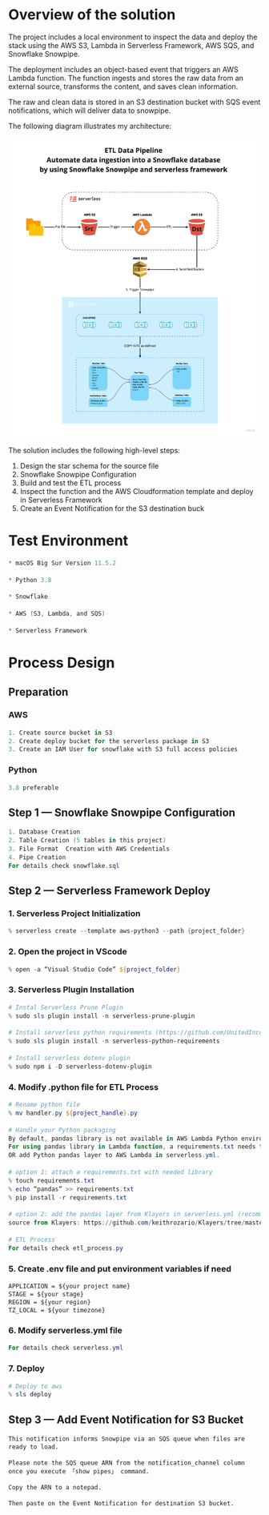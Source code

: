 # Overview of the solution
The project includes a local environment to inspect the data and deploy the stack using the AWS S3, Lambda in Serverless Framework, AWS SQS, and Snowflake Snowpipe. 

The deployment includes an object-based event that triggers an AWS Lambda function. The function ingests and stores the raw data from an external source, transforms the content, and saves clean information. 

The raw and clean data is stored in an S3 destination bucket with SQS event notifications, which will deliver data to snowpipe.

The following diagram illustrates my architecture:

![alt text](https://github.com/miaaaalu/AWS-Lambda-to-Snowflake-Data-Cloud-ETL-Integration-with-Serverless/blob/master/ETL_Pipeline.jpg?raw=true)

The solution includes the following high-level steps:

1. Design the star schema for the source file 
2. Snowflake Snowpipe Configuration
3. Build and test the ETL process
2. Inspect the function and the AWS Cloudformation template and deploy in Serverless Framework
5. Create an Event Notification for the S3 destination buck

# Test Environment 
```powershell
* macOS Big Sur Version 11.5.2

* Python 3.8

* Snowflake

* AWS (S3, Lambda, and SQS)

* Serverless Framework
```

# Process Design 
## Preparation
### AWS
```powershell
1. Create source bucket in S3
2. Create deploy bucket for the serverless package in S3 
3. Create an IAM User for snowflake with S3 full access policies
```
### Python 
```powershell
3.8 preferable
```

## Step 1 — Snowflake Snowpipe Configuration
```powershell
1. Database Creation
2. Table Creation (5 tables in this project)
3. File Format  Creation with AWS Credentials
4. Pipe Creation 
For details check snowflake.sql
```

## Step 2 — Serverless Framework Deploy

### 1. Serverless Project Initialization
```powershell
% serverless create --template aws-python3 --path {project_folder}
```

### 2. Open the project in VScode
```powershell
% open -a “Visual Studio Code” ${project_folder}
```

### 3. Serverless Plugin Installation
```powershell
# Instal Serverless Prune Plugin 
% sudo sls plugin install -n serverless-prune-plugin

# Install serverless python requirements (https://github.com/UnitedIncome/serverless-python-requirements)
% sudo sls plugin install -n serverless-python-requirements

# Install serverless dotenv plugin
% sudo npm i -D serverless-dotenv-plugin
```
### 4. Modify .python file for ETL Process
```powershell
# Rename python file
% mv handler.py ${project_handle}.py

# Handle your Python packaging
By default, pandas library is not available in AWS Lambda Python environments. 
For using pandas library in Lambda function, a requirements.txt needs to be attached.
OR add Python pandas layer to AWS Lambda in serverless.yml.

# option 1: attach a requirements.txt with needed library
% touch requirements.txt
% echo “pandas” >> requirements.txt
% pip install -r requirements.txt

# option 2: add the pandas layer from Klayers in serverless.yml (recommend)
source from Klayers: https://github.com/keithrozario/Klayers/tree/master/deployments/python3.8/arns 

# ETL Process
For details check etl_process.py
```
### 5. Create .env file and put environment variables if need
```env
APPLICATION = ${your project name}
STAGE = ${your stage}
REGION = ${your region}
TZ_LOCAL = ${your timezone}
```
### 6. Modify serverless.yml file
```Powershell
For details check serverless.yml
```

### 7. Deploy
```Powershell
# Deploy to aws 
% sls deploy
```

## Step 3 — Add Event Notification for S3 Bucket

```
This notification informs Snowpipe via an SQS queue when files are ready to load.

Please note the SQS queue ARN from the notification_channel column once you execute 「show pipes」 command. 

Copy the ARN to a notepad.

Then paste on the Event Notification for destination S3 bucket.
```